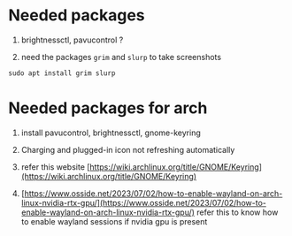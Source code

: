 # Needed packages

1. brightnessctl, pavucontrol ?

1. need the packages `grim` and `slurp` to take screenshots

```
sudo apt install grim slurp
```

# Needed packages for arch

1. install pavucontrol, brightnessctl, gnome-keyring

1. Charging and plugged-in icon not refreshing automatically

1. refer this website [https://wiki.archlinux.org/title/GNOME/Keyring](https://wiki.archlinux.org/title/GNOME/Keyring)

1. [https://www.osside.net/2023/07/02/how-to-enable-wayland-on-arch-linux-nvidia-rtx-gpu/](https://www.osside.net/2023/07/02/how-to-enable-wayland-on-arch-linux-nvidia-rtx-gpu/)
   refer this to know how to enable wayland sessions if nvidia gpu is present
